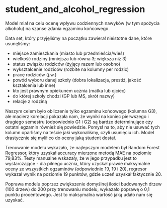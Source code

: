 # student_and_alcohol_regression
Model miał na celu ocenę wpływu codziennych nawyków (w tym spożycia alkoholu) na szanse zdania egzaminu końcowego. 

Data set, który przyjęliśmy na początku zawierał nieistotne dane, które usunęliśmy:
- miejsce zamieszkania (miasto lub przedmieścia/wieś)
- wielkość rodziny (mniejsza lub równa 3; większa niż 3) 
- status związku rodziców (żyjący razem lub osobno)
- wykształcenie rodziców (rozbite na kolumny per rodzic)
- pracę rodziców (j.w.)
- powód wyboru danej szkoły (dobra lokalizacja, prestiż, jakość kształcenia lub inne)
- kto jest prawnym opiekunem ucznia (matka lub ojciec)
- do której szkoły chodzi (GP lub MS, skrót nazwy)
- relacje z rodziną

Naszym celem było obliczenie tylko egzaminu końcowego (kolumna G3), ale macierz korelacji pokazała nam, że wyniki na koniec pierwszego i drugiego semestru (odpowiednio G1 i G2) są bardzo determinujące czy ostatni egzamin również się powiedzie. Pomysł na to, aby nie usuwać tych kolumn oparliśmy na teście jaki wykonaliśmy, czyli usunięciu ich. Model drastycznie się mylił co do oceny jaką student dostał.

Trenowanie modelu wykazało, że najlepszym modelem był Random Forest Regressor, który uzyskał accuracy mierzone metodą MAE na poziomie 79,83%. Testy manualne wskazały, że w jego przypadku jest to wystarczające - dla pilnego ucznia, który uzyskał prawie maksymalne oceny ze wszystkich egzaminów (odpowiednio 19, 19 i 20), regresor wykazał wynik na poziomie 19 punktów, gdzie uczeń uzyskał faktycznie 20.

Poprawa modelu poprzez zwiększenie domyślnej ilości budowanych drzew (100 drzew) do 200 przy trenowaniu modelu, wykazało poprawę o 0,1 punktu procentowego. Jest to maksymalna wartość jaką udało nam się uzyskać.
